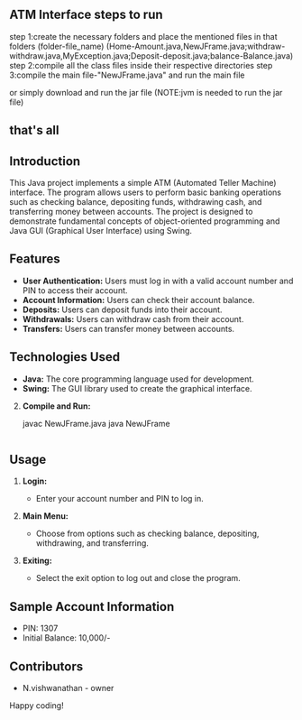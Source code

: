 ATM Interface
steps to run
------------------------------------------------------------------------------------------------
step 1:create the necessary folders and place the mentioned files in that folders
(folder-file_name)
(Home-Amount.java,NewJFrame.java;withdraw-withdraw.java,MyException.java;Deposit-deposit.java;balance-Balance.java)
step 2:compile all the class files inside their respective directories 
step 3:compile the main file-"NewJFrame.java" and run the main file


or simply download and run the jar file (NOTE:jvm is needed to run the jar file)

that's all
--------------------------------------------------------------------------------------------------


## Introduction
This Java project implements a simple ATM (Automated Teller Machine) interface. The program allows users to perform basic banking operations such as checking balance, depositing funds, withdrawing cash, and transferring money between accounts. The project is designed to demonstrate fundamental concepts of object-oriented programming and Java GUI (Graphical User Interface) using Swing.

## Features
- **User Authentication:** Users must log in with a valid account number and PIN to access their account.
- **Account Information:** Users can check their account balance.
- **Deposits:** Users can deposit funds into their account.
- **Withdrawals:** Users can withdraw cash from their account.
- **Transfers:** Users can transfer money between accounts.

## Technologies Used
- **Java:** The core programming language used for development.
- **Swing:** The GUI library used to create the graphical interface.




2. **Compile and Run:**

    javac NewJFrame.java
    java NewJFrame
    ```

## Usage
1. **Login:**
    - Enter your account number and PIN to log in.

2. **Main Menu:**
    - Choose from options such as checking balance, depositing, withdrawing, and transferring.

3. **Exiting:**
    - Select the exit option to log out and close the program.


## Sample Account Information
- PIN: 1307
- Initial Balance: 10,000/-

## Contributors
- N.vishwanathan - owner




Happy coding!

